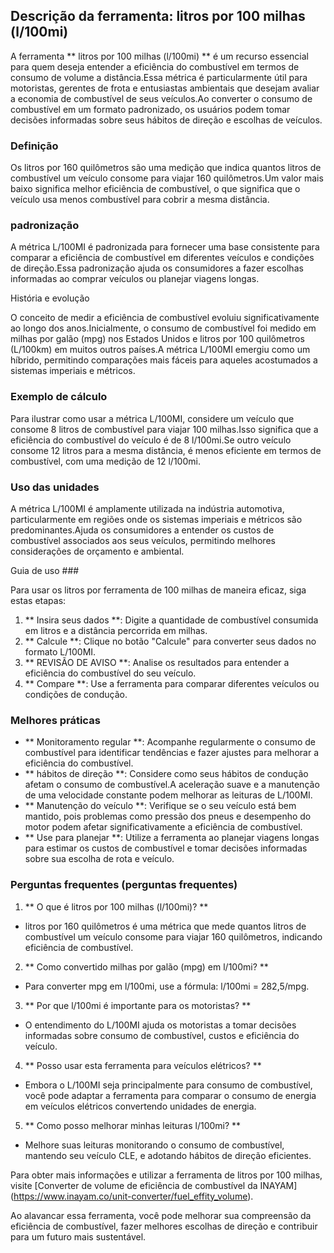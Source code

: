 ## Descrição da ferramenta: litros por 100 milhas (l/100mi)

A ferramenta ** litros por 100 milhas (l/100mi) ** é um recurso essencial para quem deseja entender a eficiência do combustível em termos de consumo de volume a distância.Essa métrica é particularmente útil para motoristas, gerentes de frota e entusiastas ambientais que desejam avaliar a economia de combustível de seus veículos.Ao converter o consumo de combustível em um formato padronizado, os usuários podem tomar decisões informadas sobre seus hábitos de direção e escolhas de veículos.

### Definição

Os litros por 160 quilômetros são uma medição que indica quantos litros de combustível um veículo consome para viajar 160 quilômetros.Um valor mais baixo significa melhor eficiência de combustível, o que significa que o veículo usa menos combustível para cobrir a mesma distância.

### padronização

A métrica L/100MI é padronizada para fornecer uma base consistente para comparar a eficiência de combustível em diferentes veículos e condições de direção.Essa padronização ajuda os consumidores a fazer escolhas informadas ao comprar veículos ou planejar viagens longas.

História e evolução

O conceito de medir a eficiência de combustível evoluiu significativamente ao longo dos anos.Inicialmente, o consumo de combustível foi medido em milhas por galão (mpg) nos Estados Unidos e litros por 100 quilômetros (L/100km) em muitos outros países.A métrica L/100MI emergiu como um híbrido, permitindo comparações mais fáceis para aqueles acostumados a sistemas imperiais e métricos.

### Exemplo de cálculo

Para ilustrar como usar a métrica L/100MI, considere um veículo que consome 8 litros de combustível para viajar 100 milhas.Isso significa que a eficiência do combustível do veículo é de 8 l/100mi.Se outro veículo consome 12 litros para a mesma distância, é menos eficiente em termos de combustível, com uma medição de 12 l/100mi.

### Uso das unidades

A métrica L/100MI é amplamente utilizada na indústria automotiva, particularmente em regiões onde os sistemas imperiais e métricos são predominantes.Ajuda os consumidores a entender os custos de combustível associados aos seus veículos, permitindo melhores considerações de orçamento e ambiental.

Guia de uso ###

Para usar os litros por ferramenta de 100 milhas de maneira eficaz, siga estas etapas:

1. ** Insira seus dados **: Digite a quantidade de combustível consumida em litros e a distância percorrida em milhas.
2. ** Calcule **: Clique no botão "Calcule" para converter seus dados no formato L/100MI.
3. ** REVISÃO DE AVISO **: Analise os resultados para entender a eficiência do combustível do seu veículo.
4. ** Compare **: Use a ferramenta para comparar diferentes veículos ou condições de condução.

### Melhores práticas

- ** Monitoramento regular **: Acompanhe regularmente o consumo de combustível para identificar tendências e fazer ajustes para melhorar a eficiência do combustível.
- ** hábitos de direção **: Considere como seus hábitos de condução afetam o consumo de combustível.A aceleração suave e a manutenção de uma velocidade constante podem melhorar as leituras de L/100MI.
- ** Manutenção do veículo **: Verifique se o seu veículo está bem mantido, pois problemas como pressão dos pneus e desempenho do motor podem afetar significativamente a eficiência de combustível.
- ** Use para planejar **: Utilize a ferramenta ao planejar viagens longas para estimar os custos de combustível e tomar decisões informadas sobre sua escolha de rota e veículo.

### Perguntas frequentes (perguntas frequentes)

1. ** O que é litros por 100 milhas (l/100mi)? **
- litros por 160 quilômetros é uma métrica que mede quantos litros de combustível um veículo consome para viajar 160 quilômetros, indicando eficiência de combustível.

2. ** Como convertido milhas por galão (mpg) em l/100mi? **
- Para converter mpg em l/100mi, use a fórmula: l/100mi = 282,5/mpg.

3. ** Por que l/100mi é importante para os motoristas? **
- O entendimento do L/100MI ajuda os motoristas a tomar decisões informadas sobre consumo de combustível, custos e eficiência do veículo.

4. ** Posso usar esta ferramenta para veículos elétricos? **
- Embora o L/100MI seja principalmente para consumo de combustível, você pode adaptar a ferramenta para comparar o consumo de energia em veículos elétricos convertendo unidades de energia.

5. ** Como posso melhorar minhas leituras l/100mi? **
- Melhore suas leituras monitorando o consumo de combustível, mantendo seu veículo CLE, e adotando hábitos de direção eficientes.

Para obter mais informações e utilizar a ferramenta de litros por 100 milhas, visite [Converter de volume de eficiência de combustível da INAYAM] (https://www.inayam.co/unit-converter/fuel_effity_volume).

Ao alavancar essa ferramenta, você pode melhorar sua compreensão da eficiência de combustível, fazer melhores escolhas de direção e contribuir para um futuro mais sustentável.